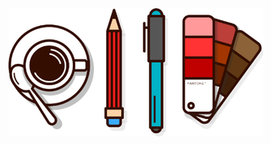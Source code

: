 <!--### Hi there!
# ⏰ ☕️ 💻 📚 -->
<img src="https://github.com/x03r4/x03r4/blob/master/designer_tools.jpg">

<!--
**x03r4/x03r4** is a ✨ _special_ ✨ repository because its `README.md` (this file) appears on your GitHub profile.

Here are some ideas to get you started:

- 🔭 I’m currently working on ...
- 🌱 I’m currently learning ...
- 👯 I’m looking to collaborate on ...
- 🤔 I’m looking for help with ...
- 💬 Ask me about ...
- 📫 How to reach me: ...
- 😄 Pronouns: ...
- ⚡ Fun fact: ...

😎👨🎅🏻🧉☕️🏹🏂🏋🚴🏆🎧🎸♟🚲🏕💻⌨️🖥📱⏰⌚️🕹💈📿📈📚📖❌♻️🆕🆓🇵🇱
-->
